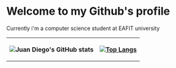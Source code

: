 # Welcome to my Github's profile 

Currently i'm a computer science student at EAFIT university



<table style="width:100%">
<tr>
<th>

![Juan Diego's GitHub stats](https://github-readme-stats.vercel.app/api?username=jdmejiav&count_private=true&theme=buefy) 

</th>

<th>

[![Top Langs](https://github-readme-stats.vercel.app/api/top-langs/?username=jdmejiav&hide=jupyter%20notebook,css,blade&langs_count=8&layout=compact&theme=buefy )](https://github.com/jdmejiav/github-readme-stats)
        
</th>
        
        


</table>


